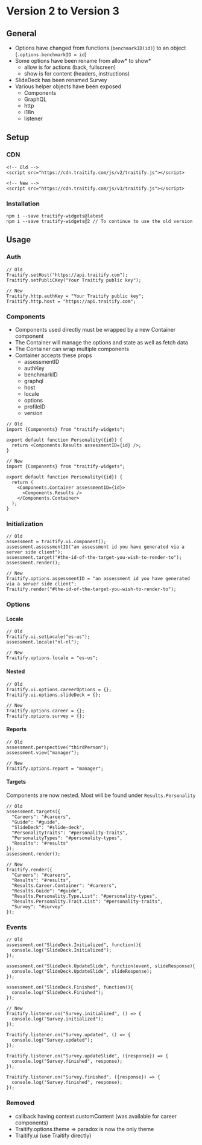 # Version 2 to Version 3

## General

- Options have changed from functions (`benchmarkID(id)`) to an object (`.options.benchmarkID = id`)
- Some options have been rename from allow* to show*
  - allow is for actions (back, fullscreen)
  - show is for content (headers, instructions)
- SlideDeck has been renamed Survey
- Various helper objects have been exposed
  - Components
  - GraphQL
  - http
  - i18n
  - listener

## Setup

### CDN

```
<!-- Old -->
<script src="https://cdn.traitify.com/js/v2/traitify.js"></script>

<!-- New -->
<script src="https://cdn.traitify.com/js/v3/traitify.js"></script>
```

### Installation

```
npm i --save traitify-widgets@latest
npm i --save traitify-widgets@2 // To continue to use the old version
```

## Usage

### Auth

```
// Old
Traitify.setHost("https://api.traitify.com");
Traitify.setPubliCKey("Your Traitify public key");

// New
Traitify.http.authKey = "Your Traitify public key";
Traitify.http.host = "https://api.traitify.com";
```

### Components

- Components used directly must be wrapped by a new Container component
- The Container will manage the options and state as well as fetch data
- The Container can wrap multiple components
- Container accepts these props
  - assessmentID
  - authKey
  - benchmarkID
  - graphql
  - host
  - locale
  - options
  - profileID
  - version

```
// Old
import {Components} from "traitify-widgets";

export default function Personality({id}) {
  return <Components.Results assessmentID={id} />;
}

// New
import {Components} from "traitify-widgets";

export default function Personality({id}) {
  return (
    <Components.Container assessmentID={id}>
      <Components.Results />
    </Components.Container>
  );
}
```

### Initialization

```
// Old
assessment = traitify.ui.component();
assessment.assessmentID("an assessment id you have generated via a server side client");
assessment.target("#the-id-of-the-target-you-wish-to-render-to");
assessment.render();

// New
Traitify.options.assessmentID = "an assessment id you have generated via a server side client";
Traitify.render("#the-id-of-the-target-you-wish-to-render-to");
```

### Options

#### Locale

```
// Old
Traitify.ui.setLocale("es-us");
assessment.locale("nl-nl");

// New
Traitify.options.locale = "es-us";
```

#### Nested

```
// Old
Traitify.ui.options.careerOptions = {};
Traitify.ui.options.slideDeck = {};

// New
Traitify.options.career = {};
Traitify.options.survey = {};
```

#### Reports

```
// Old
assessment.perspective("thirdPerson");
assessment.view("manager");

// New
Traitify.options.report = "manager";
```

#### Targets

Components are now nested. Most will be found under `Results.Personality`

```
// Old
assessment.targets({
  "Careers": "#careers",
  "Guide": "#guide",
  "SlideDeck": "#slide-deck",
  "PersonalityTraits": "#personality-traits",
  "PersonalityTypes": "#personality-types",
  "Results": "#results"
});
assessment.render();

// New
Traitify.render({
  "Careers": "#careers",
  "Results": "#results",
  "Results.Career.Container": "#careers",
  "Results.Guide": "#guide",
  "Results.Personality.Type.List": "#personality-types",
  "Results.Personality.Trait.List": "#personality-traits",
  "Survey": "#survey"
});
```

### Events

```
// Old
assessment.on("SlideDeck.Initialized", function(){
  console.log("SlideDeck.Initialized");
});

assessment.on("SlideDeck.UpdateSlide", function(event, slideResponse){
  console.log("SlideDeck.UpdateSlide", slideResponse);
});

assessment.on("SlideDeck.Finished", function(){
  console.log("SlideDeck.Finished");
});

// New
Traitify.listener.on("Survey.initialized", () => {
  console.log("Survey.initialized");
});

Traitify.listener.on("Survey.updated", () => {
  console.log("Survey.updated");
});

Traitify.listener.on("Survey.updateSlide", ({response}) => {
  console.log("Survey.finished", response);
});

Traitify.listener.on("Survey.finished", ({response}) => {
  console.log("Survey.finished", response);
});
```

### Removed

- callback having context.customContent (was available for career components)
- Traitify.options.theme => paradox is now the only theme
- Traitify.ui (use Traitify directly)
